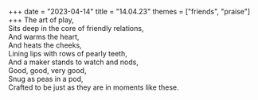 +++
date = "2023-04-14"
title = "14.04.23"
themes = ["friends", "praise"]
+++
The art of play,  
Sits deep in the core of friendly relations,  
And warms the heart,  
And heats the cheeks,  
Lining lips with rows of pearly teeth,  
And a maker stands to watch and nods,  
Good, good, very good,  
Snug as peas in a pod,  
Crafted to be just as they are in moments like these.
